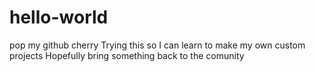 # hello-world
pop my github cherry
Trying this so I can learn to make my own custom projects 
Hopefully bring something back to the comunity
